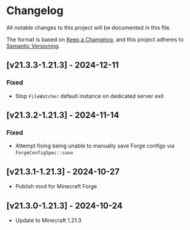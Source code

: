 # Changelog
All notable changes to this project will be documented in this file.

The format is based on [Keep a Changelog](https://keepachangelog.com/en/1.0.0/),
and this project adheres to [Semantic Versioning](https://semver.org/spec/v2.0.0.html).

## [v21.3.3-1.21.3] - 2024-12-11
### Fixed
- Stop `FileWatcher` default instance on dedicated server exit

## [v21.3.2-1.21.3] - 2024-11-14
### Fixed
- Attempt fixing being unable to manually save Forge configs via `ForgeConfigSpec::save`

## [v21.3.1-1.21.3] - 2024-10-27
- Publish mod for Minecraft Forge

## [v21.3.0-1.21.3] - 2024-10-24
- Update to Minecraft 1.21.3

[Keep a Changelog]: https://keepachangelog.com/en/1.0.0/
